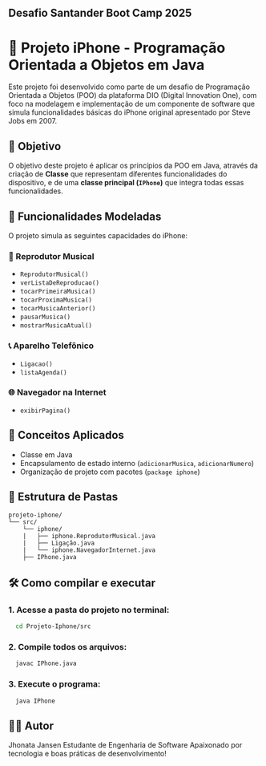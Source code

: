 ## Desafio Santander Boot Camp 2025
# 📱 Projeto iPhone - Programação Orientada a Objetos em Java

Este projeto foi desenvolvido como parte de um desafio de Programação Orientada a Objetos (POO) da plataforma DIO (Digital Innovation One), com foco na modelagem e implementação de um componente de software que simula funcionalidades básicas do iPhone original apresentado por Steve Jobs em 2007.

## 🚀 Objetivo

O objetivo deste projeto é aplicar os princípios da POO em Java, através da criação de **Classe** que representam diferentes funcionalidades do dispositivo, e de uma **classe principal (`IPhone`)** que integra todas essas funcionalidades.

## 🧩 Funcionalidades Modeladas

O projeto simula as seguintes capacidades do iPhone:

### 🎵 Reprodutor Musical
- `ReprodutorMusical()`
- `verListaDeReproducao()`
- `tocarPrimeiraMusica()`
- `tocarProximaMusica()`
- `tocarMusicaAnterior()`
- `pausarMusica()`
- `mostrarMusicaAtual() `

### 📞 Aparelho Telefônico
- `Ligacao()`
- `listaAgenda()`


### 🌐 Navegador na Internet
- `exibirPagina()`

## 🧠 Conceitos Aplicados

- Classe em Java
- Encapsulamento de estado interno (`adicionarMusica`, `adicionarNumero`)
- Organização de projeto com pacotes (`package iphone`)

## 📁 Estrutura de Pastas

```
projeto-iphone/
└── src/
    └── iphone/
    |   ├── iphone.ReprodutorMusical.java
    |   ├── Ligação.java
    |   └── iphone.NavegadorInternet.java
    ├── IPhone.java    
```

## 🛠️ Como compilar e executar

### 1. Acesse a pasta do projeto no terminal:
```bash
  cd Projeto-Iphone/src
```

### 2. Compile todos os arquivos:
```bash
  javac IPhone.java
```

### 3. Execute o programa:
```bash
  java IPhone
```


## 👨‍💻 Autor

Jhonata Jansen 
Estudante de Engenharia de Software
Apaixonado por tecnologia e boas práticas de desenvolvimento!

